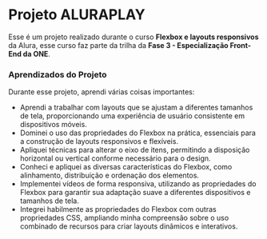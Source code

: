 # Projeto ALURAPLAY 

Esse é um projeto realizado durante o curso **Flexbox e layouts responsivos** da Alura, esse curso faz parte da trilha da **Fase 3 - Especialização Front-End da ONE**.


### Aprendizados do Projeto

Durante esse projeto, aprendi várias coisas importantes:

* Aprendi a trabalhar com layouts que se ajustam a diferentes tamanhos de tela, proporcionando uma experiência de usuário consistente em dispositivos móveis.
* Dominei o uso das propriedades do Flexbox na prática, essenciais para a construção de layouts responsivos e flexíveis.
* Apliquei técnicas para alterar o eixo de itens, permitindo a disposição horizontal ou vertical conforme necessário para o design.
* Conheci e apliquei as diversas características do Flexbox, como alinhamento, distribuição e ordenação dos elementos.
* Implementei vídeos de forma responsiva, utilizando as propriedades do Flexbox para garantir sua adaptação suave a diferentes dispositivos e tamanhos de tela.
* Integrei habilmente as propriedades do Flexbox com outras propriedades CSS, ampliando minha compreensão sobre o uso combinado de recursos para criar layouts dinâmicos e interativos.

